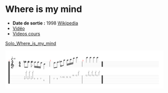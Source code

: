 # Where is my mind
- **Date de sortie :** 1998 [Wikipedia](https://en.wikipedia.org/wiki/Where_Is_My_Mind)
- [Vidéo](https://youtu.be/I_aBmrYChfQ?si=Rz6477yAycOXKK_Z)
- [Videos cours](https://www.youtube.com/playlist?list=PL-mUMncHrS0nCHFNxX7tj4usuYxGhPi8J)

[Solo_Where_is_my_mind](Solo_Where_is_my_mind.tg)

![Solo_Where_is_my_mind.svg](Solo_Where_is_my_mind.svg)